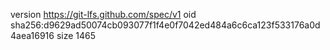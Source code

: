 version https://git-lfs.github.com/spec/v1
oid sha256:d9629ad50074cb093077f1f4e0f7042ed484a6c6ca123f533176a0d4aea16916
size 1465
